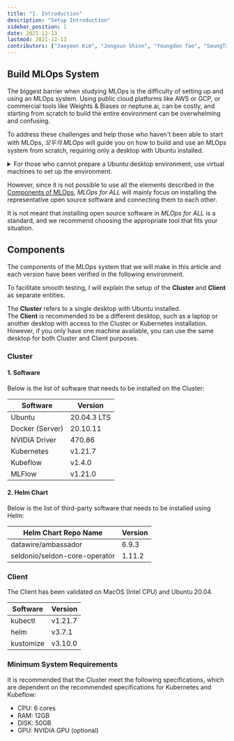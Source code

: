 ```yaml
---
title: "1. Introduction"
description: "Setup Introduction"
sidebar_position: 1
date: 2021-12-13
lastmod: 2021-12-13
contributors: ["Jaeyeon Kim", "Jongsun Shinn", "Youngdon Tae", "SeungTae Kim"]
---
```


## Build MLOps System

The biggest barrier when studying MLOps is the difficulty of setting up and using an MLOps system. Using public cloud platforms like AWS or GCP, or commercial tools like Weights & Biases or neptune.ai, can be costly, and starting from scratch to build the entire environment can be overwhelming and confusing.

To address these challenges and help those who haven't been able to start with MLOps, *모두의 MLOps* will guide you on how to build and use an MLOps system from scratch, requiring only a desktop with Ubuntu installed.

<p>
  <details>
    <summary> For those who cannot prepare a Ubuntu desktop environment, use virtual machines to set up the environment. </summary>

    If you are using Windows or an Intel-based Mac for the *모두의 MLOps* practical exercises, you can prepare an Ubuntu desktop environment using virtual machine software such as VirtualBox or VMware. Please make sure to meet the recommended specifications when creating the virtual machine.

    However, for those using an M1 Mac, as of the date of writing (February 2022), VirtualBox and VMware are not available. ([Check if macOS apps are optimized for M1 Apple Silicon Mac](https://isapplesiliconready.com/kr))

    Therefore, if you are not using a cloud environment, you can install UTM, Virtual machines for Mac, to use virtual machines. 

    (Purchasing and downloading software from the App Store is a form of donation-based payment. The free version is sufficient as it only differs in automatic updates.)

    This virtual machine software supports the *Ubuntu 20.04.3 LTS* practice operating system, enabling you to perform the exercises on an M1 Mac.

  </details>
</p>

However, since it is not possible to use all the elements described in the [Components of MLOps](../introduction/component.md), *MLOps for ALL* will mainly focus on installing the representative open source software and connecting them to each other.

It is not meant that installing open source software in *MLOps for ALL* is a standard, and we recommend choosing the appropriate tool that fits your situation.

## Components

The components of the MLOps system that we will make in this article and each version have been verified in the following environment.

To facilitate smooth testing, I will explain the setup of the **Cluster** and **Client** as separate entities.

The **Cluster** refers to a single desktop with Ubuntu installed.  
The **Client** is recommended to be a different desktop, such as a laptop or another desktop with access to the Cluster or Kubernetes installation. However, if you only have one machine available, you can use the same desktop for both Cluster and Client purposes.

### Cluster

#### 1. Software

Below is the list of software that needs to be installed on the Cluster:

| Software        | Version     |
| --------------- | ----------- |
| Ubuntu          | 20.04.3 LTS |
| Docker (Server) | 20.10.11    |
| NVIDIA Driver   | 470.86      |
| Kubernetes      | v1.21.7     |
| Kubeflow        | v1.4.0      |
| MLFlow          | v1.21.0     |

#### 2. Helm Chart

Below is the list of third-party software that needs to be installed using Helm:

| Helm Chart Repo Name          | Version |
| ----------------------------- | ------- |
| datawire/ambassador           | 6.9.3   |
| seldonio/seldon-core-operator | 1.11.2  |

### Client

The Client has been validated on MacOS (Intel CPU) and Ubuntu 20.04.

| Software        | Version  |
| --------------- | ----------|
| kubectl         | v1.21.7   |
| helm            | v3.7.1    |
| kustomize       | v3.10.0   |

### Minimum System Requirements

It is recommended that the Cluster meet the following specifications, which are dependent on the recommended specifications for Kubernetes and Kubeflow:

- CPU: 6 cores
- RAM: 12GB
- DISK: 50GB
- GPU: NVIDIA GPU (optional)
